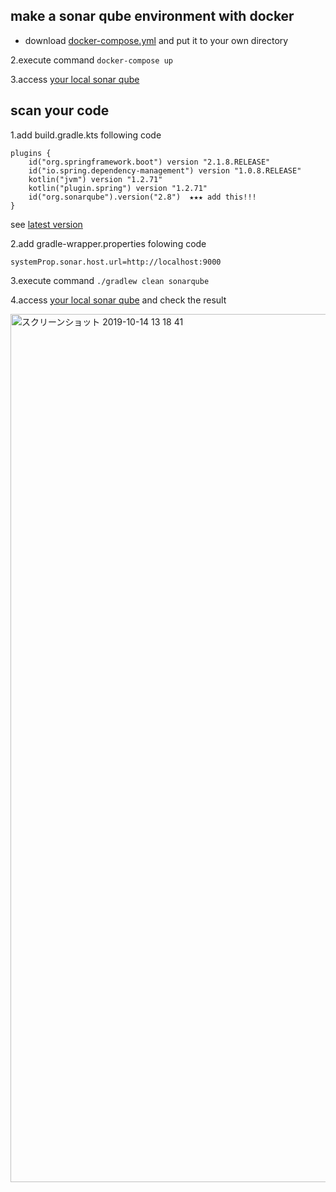 ## make a sonar qube environment with docker
* download [docker-compose.yml](https://github.com/kazumaz/sonar-qube/blob/master/docker-compose.yml) and put it to your own directory

2.execute command `docker-compose up`

3.access [your local sonar qube](http://localhost:9000/) 

## scan your code
1.add build.gradle.kts following code

```
plugins {
	id("org.springframework.boot") version "2.1.8.RELEASE"
	id("io.spring.dependency-management") version "1.0.8.RELEASE"
	kotlin("jvm") version "1.2.71"
	kotlin("plugin.spring") version "1.2.71"
	id("org.sonarqube").version("2.8")  ★★★ add this!!!
}
```
see [latest version](https://plugins.gradle.org/plugin/org.sonarqube)

2.add gradle-wrapper.properties  folowing code
```
systemProp.sonar.host.url=http://localhost:9000
```
3.execute command `./gradlew clean sonarqube`

4.access [your local sonar qube](http://localhost:9000/) and check the result
 
<img width="1389" alt="スクリーンショット 2019-10-14 13 18 41" src="https://user-images.githubusercontent.com/17084684/66729274-4bb93200-ee85-11e9-8b61-85b9db46aec9.png">
